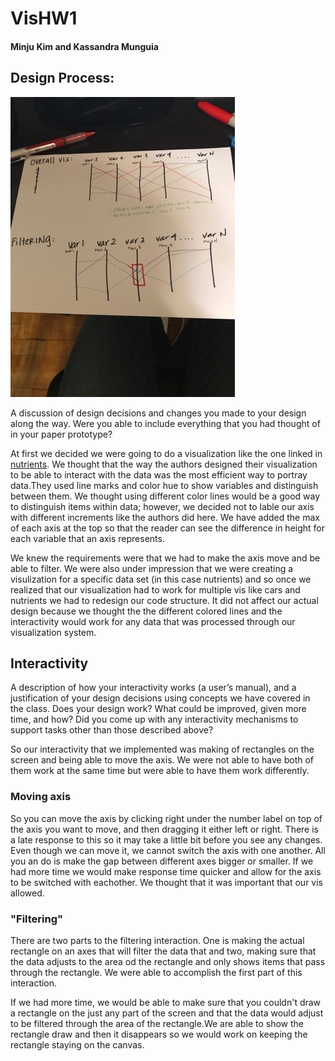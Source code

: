 # VisHW1
#### Minju Kim and Kassandra Munguia 

## Design Process:
![GitHub Logo](/vishw1.jpg)


A discussion of design decisions and changes you made to your design along the way. Were you able to include everything that you had thought of in your paper prototype? 
 
At first we decided we were going to do a visualization like the one linked in [nutrients](http://bl.ocks.org/syntagmatic/raw/3150059/). We thought that the way the authors designed their visualization to be able to interact with the data was the most efficient way to portray data.They used line marks and color hue to show variables and distinguish between them. We thought using different color lines would be a good way to distinguish items within data; however, we decided not to lable our axis with different increments like the authors did here. We have added the max of each axis at the top so that the reader can see the difference in height for each variable that an axis represents. 

We knew the requirements were that we had to make the axis move and be able to filter. We were also under impression that we were creating a visulization for a specific data set (in this case nutrients) and so once we realized that our visualization had to work for multiple vis like cars and nutrients we had to redesign our code structure. It did not affect our actual design because we thought the the different colored lines and the interactivity would work for any data that was processed through our visualization system. 

## Interactivity

A description of how your interactivity works (a user’s manual), and a justification of your design decisions using concepts we have covered in the class. Does your design work? What could be improved, given more time, and how? Did you come up with any interactivity mechanisms to support tasks other than those described above?

So our interactivity that we implemented was making of rectangles on the screen and being able to move the axis. We were not able to have both of them work at the same time but were able to have them work differently. 

### Moving axis 

So you can move the axis by clicking right under the number label on top of the axis you want to move, and then dragging it either left or right. There is a late response to this so it may take a little bit before you see any changes. Even though we can move it, we cannot switch the axis with one another. All you an do is make the gap between different axes bigger or smaller.  If we had more time we would make response time quicker and allow for the axis to be switched with eachother. We thought that it was important that our vis allowed. 

### "Filtering"

There are two parts to the filtering interaction. One is making the actual rectangle on an axes that will filter the data that and two, making sure that the data adjusts to the area od the rectangle and only shows items that pass through the rectangle. We were able to accomplish the first part of this interaction. 

If we had more time, we would be able to make sure that you couldn't draw a rectangle on the just any part of the screen and that the data would adjust to be filtered through the area of the rectangle.We are able to show the rectangle draw and then it disappears so we would work on keeping the rectangle staying on the canvas.  



